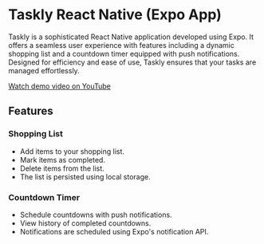 # Taskly React Native (Expo App)

Taskly is a sophisticated React Native application developed using Expo. It offers a seamless user experience with features including a dynamic shopping list and a countdown timer equipped with push notifications. Designed for efficiency and ease of use, Taskly ensures that your tasks are managed effortlessly.

[Watch demo video on YouTube](https://youtube.com/shorts/SzUEV8jEryM)

## Features

### Shopping List

- Add items to your shopping list.
- Mark items as completed.
- Delete items from the list.
- The list is persisted using local storage.

### Countdown Timer

- Schedule countdowns with push notifications.
- View history of completed countdowns.
- Notifications are scheduled using Expo's notification API.
